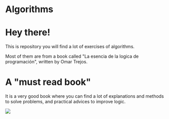# Algorithms
# Hey there!
<p>This is repository you will find a lot of exercises of algorithms.</p>
<p>Most of them are from a book called "La esencia de la logica de programación", written by Omar Trejos.</p>
<h1>A "must read book"</h1>
<p>It is a very good book where you can find a lot of explanations and methods to solve problems, and practical advices to improve logic.</p>
<img src="https://www.elsolucionario.org/wp-content/archivos/2019/05/la-esencia-de-la-logica-de-programacion-omar-trejos-buritica-1ra-edicion.jpg"/>
